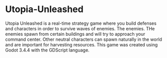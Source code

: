 # Utopia-Unleashed
Utopia Unleashed is a real-time strategy game where you build defenses and characters in order to survive waves of enemies. The enemies. THe enemies spawn from certain buildings and will try to approach your command center. Other neutral characters can spawn naturally in the world and are important for harvesting resources.
This game was created using Godot 3.4.4 with the GDScript language.
